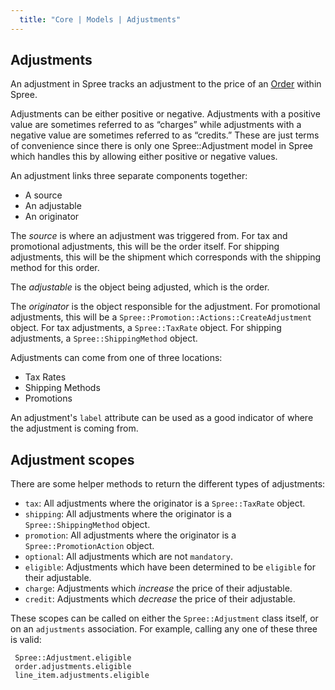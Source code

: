```yaml
---
  title: "Core | Models | Adjustments"
---
```


## Adjustments

An adjustment in Spree tracks an adjustment to the price of an
[Order](/developer/core/models/order) within Spree. 

Adjustments can be either positive or negative. Adjustments with a positive
value are sometimes referred to as “charges” while adjustments with a negative
value are sometimes referred to as “credits.” These are just terms of
convenience since there is only one Spree::Adjustment model in Spree which
handles this by allowing either positive or negative values.

An adjustment links three separate components together:

* A source
* An adjustable
* An originator

The *source* is where an adjustment was triggered from. For tax and promotional
adjustments, this will be the order itself. For shipping adjustments, this will
be the shipment which corresponds with the shipping method for this order.

The *adjustable* is the object being adjusted, which is the order.

The *originator* is the object responsible for the adjustment. For promotional
adjustments, this will be a `Spree::Promotion::Actions::CreateAdjustment`
object. For tax adjustments, a `Spree::TaxRate` object. For shipping
adjustments, a `Spree::ShippingMethod` object.

Adjustments can come from one of three locations:

* Tax Rates
* Shipping Methods
* Promotions

An adjustment's `label` attribute can be used as a good indicator of where the
adjustment is coming from.

## Adjustment scopes

There are some helper methods to return the different types of adjustments:

* `tax`: All adjustments where the originator is a `Spree::TaxRate` object.
* `shipping`: All adjustments where the originator is a `Spree::ShippingMethod`
  object.
* `promotion`: All adjustments where the originator is a
  `Spree::PromotionAction` object.
* `optional`: All adjustments which are not `mandatory`.
* `eligible`: Adjustments which have been determined to be `eligible` for their
  adjustable.
* `charge`: Adjustments which *increase* the price of their adjustable.
* `credit`: Adjustments which *decrease* the price of their adjustable.

These scopes can be called on either the `Spree::Adjustment` class itself, or on
an `adjustments` association. For example, calling any one of these three is
valid:

     Spree::Adjustment.eligible
     order.adjustments.eligible
     line_item.adjustments.eligible
